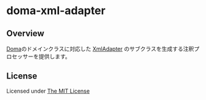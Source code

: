 # doma-xml-adapter

## Overview

[Doma](http://doma.readthedocs.org/)のドメインクラスに対応した
[XmlAdapter](https://docs.oracle.com/javase/jp/8/docs/api/javax/xml/bind/annotation/adapters/XmlAdapter.html)
のサブクラスを生成する注釈プロセッサーを提供します。

## License

Licensed under [The MIT License](https://opensource.org/licenses/MIT)

